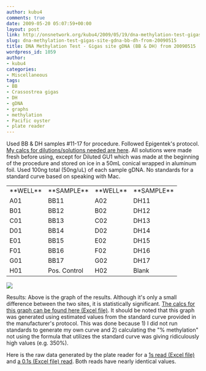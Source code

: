 ```yaml
---
author: kubu4
comments: true
date: 2009-05-20 05:07:59+00:00
layout: post
link: http://onsnetwork.org/kubu4/2009/05/19/dna-methylation-test-gigas-site-gdna-bb-dh-from-20090515/
slug: dna-methylation-test-gigas-site-gdna-bb-dh-from-20090515
title: DNA Methylation Test - Gigas site gDNA (BB & DH) from 20090515
wordpress_id: 1059
author:
- kubu4
categories:
- Miscellaneous
tags:
- BB
- Crassostrea gigas
- DH
- gDNA
- graphs
- methylation
- Pacific oyster
- plate reader
---
```


Used BB & DH samples #11-17 for procedure. Followed Epigentek's protocol. [My calcs for dilutions/solutions needed are here](http://eagle.fish.washington.edu/Arabidopsis/Notebook%20Workup%20Files/20090519-01.jpg). All solutions were made fresh before using, except for Diluted GU1 which was made at the beginning of the procedure and stored on ice in a 50mL conical wrapped in aluminum foil. Used 100ng total (50ng/uL) of each sample gDNA. No standards for a standard curve based on speaking with Mac.

<table class="wiki_table mceItemTable" >
<tbody >
<tr >

<td >**WELL**
</td>

<td >**SAMPLE**
</td>

<td >**WELL**
</td>

<td >**SAMPLE**
</td>
</tr>
<tr >

<td >A01
</td>

<td >BB11
</td>

<td >A02
</td>

<td >DH11
</td>
</tr>
<tr >

<td >B01
</td>

<td >BB12
</td>

<td >B02
</td>

<td >DH12
</td>
</tr>
<tr >

<td >C01
</td>

<td >BB13
</td>

<td >C02
</td>

<td >DH13
</td>
</tr>
<tr >

<td >D01
</td>

<td >BB14
</td>

<td >D02
</td>

<td >DH14
</td>
</tr>
<tr >

<td >E01
</td>

<td >BB15
</td>

<td >E02
</td>

<td >DH15
</td>
</tr>
<tr >

<td >F01
</td>

<td >BB16
</td>

<td >F02
</td>

<td >DH16
</td>
</tr>
<tr >

<td >G01
</td>

<td >BB17
</td>

<td >G02
</td>

<td >DH17
</td>
</tr>
<tr >

<td >H01
</td>

<td >Pos. Control
</td>

<td >H02
</td>

<td >Blank
</td>
</tr>
</tbody>
</table>

![](http://eagle.fish.washington.edu/Arabidopsis/20090519%20gigas%20methylation%20BB%20vs%20DH%20graph.jpg)

Results: Above is the graph of the results. Although it's only a small difference between the two sites, it is statistically significant. [The calcs for this graph can be found here (Excel file)](http://eagle.fish.washington.edu/Arabidopsis/Notebook%20Workup%20Files/20090519%20Gigas%20DNA%20methylation%20workup%20SJW.xls). It should be noted that this graph was generated using estimated values from the standard curve provided in the manufacturer's protocol. This was done because 1) I did not run standards to generate my own curve and 2) calculating the "% methylation" not using the formula that utilizes the standard curve was giving ridiculously high values (e.g. 350%).

Here is the raw data generated by the plate reader for a [1s read (Excel file)](http://eagle.fish.washington.edu/Arabidopsis/Notebook%20Workup%20Files/20090519%20gDNA%20Methylation%201s%20SJW.xls) and [a 0.1s (Excel file) read](http://eagle.fish.washington.edu/Arabidopsis/Notebook%20Workup%20Files/20090519%20gDNA%20Methylation%200.1s%20SJW.xls). Both reads have nearly identical values.
